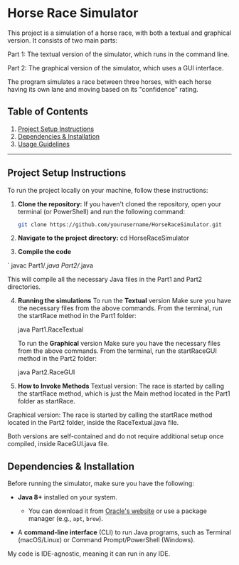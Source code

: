 # Horse Race Simulator

This project is a simulation of a horse race, with both a textual and graphical version. It consists of two main parts:

Part 1: The textual version of the simulator, which runs in the command line.

Part 2: The graphical version of the simulator, which uses a GUI interface.

The program simulates a race between three horses, with each horse having its own lane and moving based on its "confidence" rating.

## Table of Contents
1. [Project Setup Instructions](#project-setup-instructions)
2. [Dependencies & Installation](#dependencies--installation)
3. [Usage Guidelines](#usage-guidelines)

---

## Project Setup Instructions

To run the project locally on your machine, follow these instructions:

1. **Clone the repository:**
   If you haven't cloned the repository, open your terminal (or PowerShell) and run the following command:
   
   ```bash
   git clone https://github.com/yourusername/HorseRaceSimulator.git

2. **Navigate to the project directory:**
  cd HorseRaceSimulator

3.  **Compile the code**

   `
   javac Part1/*.java Part2/*.java

   This will compile all the necessary Java files in the Part1 and Part2 directories.

4. **Running the simulations**
   To run the **Textual** version
   Make sure you have the necessary files from the above commands.
   From the terminal, run the startRace method in the Part1 folder:

   java Part1.RaceTextual

   To run the **Graphical** version
   Make sure you have the necessary files from the above commands.
   From the terminal, run the startRaceGUI method in the Part2 folder:

   java Part2.RaceGUI

5. **How to Invoke Methods**
Textual version: The race is started by calling the startRace method, which is just the Main method located in the Part1 folder as startRace.

Graphical version: The race is started by calling the startRace method located in the Part2 folder, inside the RaceTextual.java file. 

Both versions are self-contained and do not require additional setup once compiled, inside RaceGUI.java file.


## Dependencies & Installation
Before running the simulator, make sure you have the following:


- **Java 8+** installed on your system.
  - You can download it from [Oracle's website](https://www.oracle.com/java/technologies/javase-jdk11-downloads.html) or use a package manager (e.g., `apt`, `brew`).
  
- A **command-line interface** (CLI) to run Java programs, such as Terminal (macOS/Linux) or Command Prompt/PowerShell (Windows).

My code is IDE-agnostic, meaning it can run in any IDE. 


   
   
